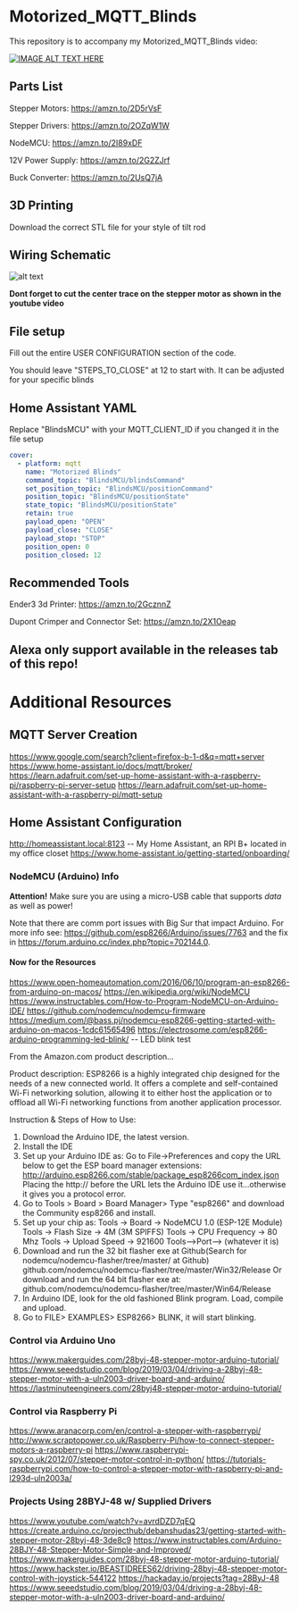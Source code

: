 # Motorized_MQTT_Blinds


This repository is to accompany my Motorized_MQTT_Blinds video:

[![IMAGE ALT TEXT HERE](https://img.youtube.com/vi/1O_1gUFumQM/0.jpg)](https://www.youtube.com/watch?v=1O_1gUFumQM)

## Parts List
Stepper Motors: https://amzn.to/2D5rVsF

Stepper Drivers: https://amzn.to/2OZqW1W

NodeMCU: https://amzn.to/2I89xDF

12V Power Supply: https://amzn.to/2G2ZJrf

Buck Converter: https://amzn.to/2UsQ7jA

## 3D Printing

Download the correct STL file for your style of tilt rod

## Wiring Schematic

![alt text](https://github.com/thehookup/Motorized_MQTT_Blinds/blob/master/Schematic.jpg?raw=true)

**Dont forget to cut the center trace on the stepper motor as shown in the youtube video**

## File setup

Fill out the entire USER CONFIGURATION section of the code.

You should leave "STEPS_TO_CLOSE" at 12 to start with.  It can be adjusted for your specific blinds

## Home Assistant YAML

Replace "BlindsMCU" with your MQTT_CLIENT_ID if you changed it in the file setup

```yaml
cover:
  - platform: mqtt
    name: "Motorized Blinds"
    command_topic: "BlindsMCU/blindsCommand"
    set_position_topic: "BlindsMCU/positionCommand"
    position_topic: "BlindsMCU/positionState"
    state_topic: "BlindsMCU/positionState"
    retain: true
    payload_open: "OPEN"
    payload_close: "CLOSE"
    payload_stop: "STOP"
    position_open: 0
    position_closed: 12
  ```

## Recommended Tools

Ender3 3d Printer: https://amzn.to/2GcznnZ

Dupont Crimper and Connector Set: https://amzn.to/2X1Oeap

## Alexa only support available in the releases tab of this repo!

# Additional Resources

##  MQTT Server Creation
https://www.google.com/search?client=firefox-b-1-d&q=mqtt+server
https://www.home-assistant.io/docs/mqtt/broker/
https://learn.adafruit.com/set-up-home-assistant-with-a-raspberry-pi/raspberry-pi-server-setup
https://learn.adafruit.com/set-up-home-assistant-with-a-raspberry-pi/mqtt-setup

## Home Assistant Configuration
http://homeassistant.local:8123   -- My Home Assistant, an RPI B+ located in my office closet
https://www.home-assistant.io/getting-started/onboarding/

### NodeMCU (Arduino) Info
**Attention!** Make sure you are using a micro-USB cable that supports _*data*_ as well as power!

Note that there are comm port issues with Big Sur that impact Arduino.  For more info see:
https://github.com/esp8266/Arduino/issues/7763 and the fix in https://forum.arduino.cc/index.php?topic=702144.0.

#### Now for the Resources
https://www.open-homeautomation.com/2016/06/10/program-an-esp8266-from-arduino-on-macos/
https://en.wikipedia.org/wiki/NodeMCU
https://www.instructables.com/How-to-Program-NodeMCU-on-Arduino-IDE/
https://github.com/nodemcu/nodemcu-firmware
https://medium.com/@bass.pj/nodemcu-esp8266-getting-started-with-arduino-on-macos-1cdc61565496
https://electrosome.com/esp8266-arduino-programming-led-blink/    -- LED blink test

From the Amazon.com product description...

Product description:
ESP8266 is a highly integrated chip designed for the needs of a new connected world. It offers a complete and self-contained Wi-Fi networking solution, allowing it to either host the application or to offload all Wi-Fi networking functions from another application processor.

Instruction & Steps of How to Use:

1. Download the Arduino IDE, the latest version.
2. Install the IDE
3. Set up your Arduino IDE as: Go to File->Preferences and copy the URL below to get the ESP board manager extensions: http://arduino.esp8266.com/stable/package_esp8266com_index.json Placing the http:// before the URL lets the Arduino IDE use it...otherwise it gives you a protocol error.
4. Go to Tools > Board > Board Manager> Type "esp8266" and download the Community esp8266 and install.
5. Set up your chip as:
Tools -> Board -> NodeMCU 1.0 (ESP-12E Module)
Tools -> Flash Size -> 4M (3M SPIFFS)
Tools -> CPU Frequency -> 80 Mhz
Tools -> Upload Speed -> 921600
Tools-->Port--> (whatever it is)
6. Download and run the 32 bit flasher exe at Github(Search for nodemcu/nodemcu-flasher/tree/master/ at Github) github.com/nodemcu/nodemcu-flasher/tree/master/Win32/Release Or download and run the 64 bit flasher exe at: github.com/nodemcu/nodemcu-flasher/tree/master/Win64/Release
7. In Arduino IDE, look for the old fashioned Blink program. Load, compile and upload.
8. Go to FILE> EXAMPLES> ESP8266> BLINK, it will start blinking.

### Control via Arduino Uno
https://www.makerguides.com/28byj-48-stepper-motor-arduino-tutorial/
https://www.seeedstudio.com/blog/2019/03/04/driving-a-28byj-48-stepper-motor-with-a-uln2003-driver-board-and-arduino/
https://lastminuteengineers.com/28byj48-stepper-motor-arduino-tutorial/

### Control via Raspberry Pi
https://www.aranacorp.com/en/control-a-stepper-with-raspberrypi/
http://www.scraptopower.co.uk/Raspberry-Pi/how-to-connect-stepper-motors-a-raspberry-pi
https://www.raspberrypi-spy.co.uk/2012/07/stepper-motor-control-in-python/
https://tutorials-raspberrypi.com/how-to-control-a-stepper-motor-with-raspberry-pi-and-l293d-uln2003a/

### Projects Using 28BYJ-48 w/ Supplied Drivers
https://www.youtube.com/watch?v=avrdDZD7qEQ
https://create.arduino.cc/projecthub/debanshudas23/getting-started-with-stepper-motor-28byj-48-3de8c9
https://www.instructables.com/Arduino-28BJY-48-Stepper-Motor-Simple-and-Improved/
https://www.makerguides.com/28byj-48-stepper-motor-arduino-tutorial/
https://www.hackster.io/BEASTIDREES62/driving-28byj-48-stepper-motor-control-with-joystick-544122
https://hackaday.io/projects?tag=28ByJ-48
https://www.seeedstudio.com/blog/2019/03/04/driving-a-28byj-48-stepper-motor-with-a-uln2003-driver-board-and-arduino/
